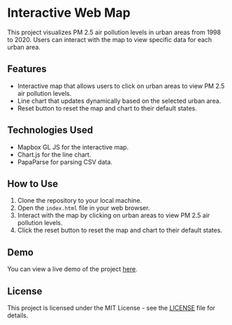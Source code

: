 # Interactive Web Map

This project visualizes PM 2.5 air pollution levels in urban areas from 1998 to 2020. Users can interact with the map to view specific data for each urban area.

## Features

- Interactive map that allows users to click on urban areas to view PM 2.5 air pollution levels.
- Line chart that updates dynamically based on the selected urban area.
- Reset button to reset the map and chart to their default states.

## Technologies Used

- Mapbox GL JS for the interactive map.
- Chart.js for the line chart.
- PapaParse for parsing CSV data.

## How to Use

1. Clone the repository to your local machine.
2. Open the `index.html` file in your web browser.
3. Interact with the map by clicking on urban areas to view PM 2.5 air pollution levels.
4. Click the reset button to reset the map and chart to their default states.

## Demo

You can view a live demo of the project [here](link-to-your-github-pages-site).

## License

This project is licensed under the MIT License - see the [LICENSE](LICENSE) file for details.
